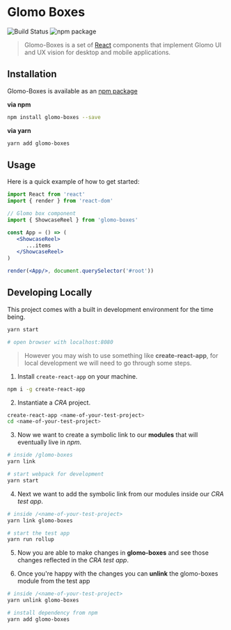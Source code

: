 # Glomo Boxes 

![Build Status](https://travis-ci.org/globalmouth/glomo-boxes.svg?branch=master)
![npm package](https://img.shields.io/npm/v/glomo-boxes.svg)


> Glomo-Boxes is a set of [React](http://facebook.github.io/react/) components that implement Glomo UI and UX vision for desktop and mobile applications.

## Installation

Glomo-Boxes is available as an [npm package](https://www.npmjs.com/package/glomo-boxes)

**via npm**
```bash
npm install glomo-boxes --save 
```

**via yarn**
```bash
yarn add glomo-boxes
```

## Usage

Here is a quick example of how to get started:

```jsx
import React from 'react'
import { render } from 'react-dom'

// Glomo box component
import { ShowcaseReel } from 'glomo-boxes'

const App = () => (
   <ShowcaseReel>
      ...items
   </ShowcaseReel>
)

render(<App/>, document.querySelector('#root'))
```

## Developing Locally

This project comes with a built in development environment for the time being.

```bash
yarn start

# open browser with localhost:8080
```

> However you may wish to use something like **create-react-app**, for local development we will need to go through some steps.

1. Install `create-react-app` on your machine.

```bash
npm i -g create-react-app
```

2. Instantiate a *CRA* project.

```bash
create-react-app <name-of-your-test-project>
cd <name-of-your-test-project>
```

3. Now we want to create a symbolic link to our **modules** that will eventually live in *npm*.

```bash
# inside /glomo-boxes
yarn link

# start webpack for development
yarn start
```

4. Next we want to add the symbolic link from our modules inside our *CRA test app*.

```bash
# inside /<name-of-your-test-project>
yarn link glomo-boxes

# start the test app
yarn run rollup
```

5. Now you are able to make changes in **glomo-boxes** and see those changes reflected in the *CRA test app*. 

6. Once you're happy with the changes you can **unlink** the glomo-boxes module from the test app

```bash
# inside /<name-of-your-test-project>
yarn unlink glomo-boxes

# install dependency from npm
yarn add glomo-boxes
```
